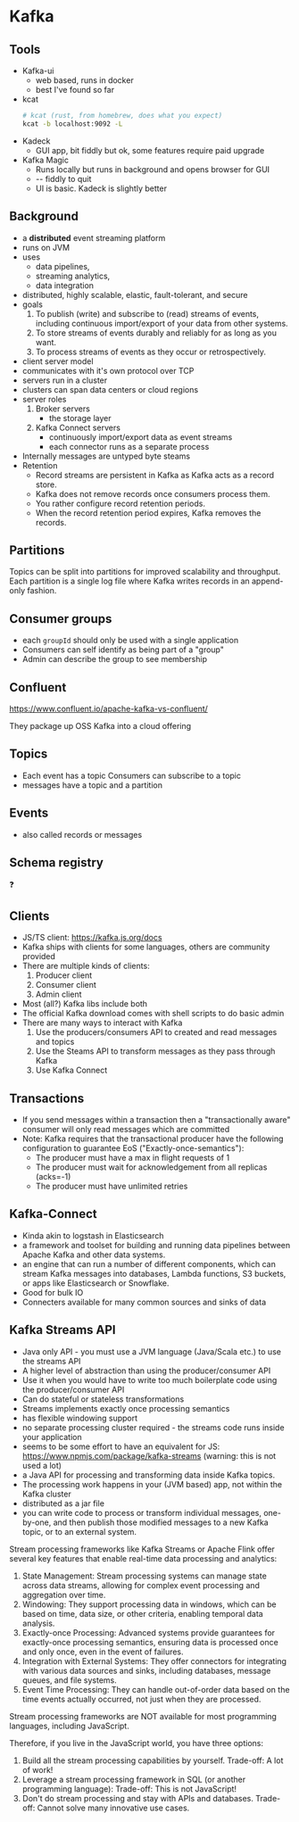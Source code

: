# Kafka

## Tools

-   Kafka-ui
    -   web based, runs in docker
    -   best I've found so far
-   kcat
    ```sh
    # kcat (rust, from homebrew, does what you expect)
    kcat -b localhost:9092 -L
    ```
-   Kadeck
    -   GUI app, bit fiddly but ok, some features require paid upgrade
-   Kafka Magic
    -   Runs locally but runs in background and opens browser for GUI
    -   -- fiddly to quit
    -   UI is basic. Kadeck is slightly better

## Background

-   a **distributed** event streaming platform
-   runs on JVM
-   uses
    -   data pipelines,
    -   streaming analytics,
    -   data integration
-   distributed, highly scalable, elastic, fault-tolerant, and secure
-   goals
    1. To publish (write) and subscribe to (read) streams of events, including continuous
       import/export of your data from other systems.
    2. To store streams of events durably and reliably for as long as you want.
    3. To process streams of events as they occur or retrospectively.
-   client server model
-   communicates with it's own protocol over TCP
-   servers run in a cluster
-   clusters can span data centers or cloud regions
-   server roles
    1. Broker servers
        - the storage layer
    2. Kafka Connect servers
        - continuously import/export data as event streams
        - each connector runs as a separate process
-   Internally messages are untyped byte steams
-   Retention
    -   Record streams are persistent in Kafka as Kafka acts as a record store.
    -   Kafka does not remove records once consumers process them.
    -   You rather configure record retention periods.
    -   When the record retention period expires, Kafka removes the records.

## Partitions

Topics can be split into partitions for improved scalability and throughput. Each partition is a
single log file where Kafka writes records in an append-only fashion.

## Consumer groups

-   each `groupId` should only be used with a single application
-   Consumers can self identify as being part of a "group"
-   Admin can describe the group to see membership

## Confluent

https://www.confluent.io/apache-kafka-vs-confluent/

They package up OSS Kafka into a cloud offering

## Topics

-   Each event has a topic Consumers can subscribe to a topic
-   messages have a topic and a partition

## Events

-   also called records or messages

## Schema registry

:question:

## Clients

-   JS/TS client: https://kafka.js.org/docs
-   Kafka ships with clients for some languages, others are community provided
-   There are multiple kinds of clients:
    1. Producer client
    2. Consumer client
    3. Admin client
-   Most (all?) Kafka libs include both
-   The official Kafka download comes with shell scripts to do basic admin
-   There are many ways to interact with Kafka
    1. Use the producers/consumers API to created and read messages and topics
    2. Use the Steams API to transform messages as they pass through Kafka
    3. Use Kafka Connect

## Transactions

-   If you send messages within a transaction then a "transactionally aware" consumer will only read
    messages which are committed
-   Note: Kafka requires that the transactional producer have the following configuration to
    guarantee EoS ("Exactly-once-semantics"):
    -   The producer must have a max in flight requests of 1
    -   The producer must wait for acknowledgement from all replicas (acks=-1)
    -   The producer must have unlimited retries

## Kafka-Connect

-   Kinda akin to logstash in Elasticsearch
-   a framework and toolset for building and running data pipelines between Apache Kafka and other
    data systems.
-   an engine that can run a number of different components, which can stream Kafka messages into
    databases, Lambda functions, S3 buckets, or apps like Elasticsearch or Snowflake.
-   Good for bulk IO
-   Connecters available for many common sources and sinks of data

## Kafka Streams API

-   Java only API - you must use a JVM language (Java/Scala etc.) to use the streams API
-   A higher level of abstraction than using the producer/consumer API
-   Use it when you would have to write too much boilerplate code using the producer/consumer API
-   Can do stateful or stateless transformations
-   Streams implements exactly once processing semantics
-   has flexible windowing support
-   no separate processing cluster required - the streams code runs inside your application
-   seems to be some effort to have an equivalent for JS:
    https://www.npmjs.com/package/kafka-streams (warning: this is not used a lot)
-   a Java API for processing and transforming data inside Kafka topics.
-   The processing work happens in your (JVM based) app, not within the Kafka cluster
-   distributed as a jar file
-   you can write code to process or transform individual messages, one-by-one, and then publish
    those modified messages to a new Kafka topic, or to an external system.

Stream processing frameworks like Kafka Streams or Apache Flink offer several key features that
enable real-time data processing and analytics:

1. State Management: Stream processing systems can manage state across data streams, allowing for
   complex event processing and aggregation over time.
2. Windowing: They support processing data in windows, which can be based on time, data size, or
   other criteria, enabling temporal data analysis.
3. Exactly-once Processing: Advanced systems provide guarantees for exactly-once processing
   semantics, ensuring data is processed once and only once, even in the event of failures.
4. Integration with External Systems: They offer connectors for integrating with various data
   sources and sinks, including databases, message queues, and file systems.
5. Event Time Processing: They can handle out-of-order data based on the time events actually
   occurred, not just when they are processed.

Stream processing frameworks are NOT available for most programming languages, including JavaScript.

Therefore, if you live in the JavaScript world, you have three options:

1. Build all the stream processing capabilities by yourself. Trade-off: A lot of work!
1. Leverage a stream processing framework in SQL (or another programming language): Trade-off: This
   is not JavaScript!
1. Don't do stream processing and stay with APIs and databases. Trade-off: Cannot solve many
   innovative use cases.
